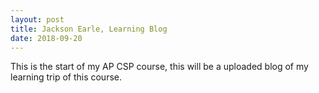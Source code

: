 ```yaml
---
layout: post
title: Jackson Earle, Learning Blog
date: 2018-09-20
---
```


This is the start of my AP CSP course, this will be a uploaded blog of my learning trip of this course.
